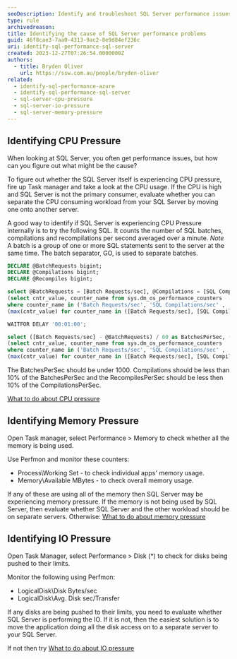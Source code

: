 ```yaml
---
seoDescription: Identify and troubleshoot SQL Server performance issues by monitoring CPU, memory, and I/O pressures using Task Manager and Perfmon.
type: rule
archivedreason:
title: Identifying the cause of SQL Server performance problems
guid: 46f8cae3-7aa0-4313-9ac2-8e9d84ef236c
uri: identify-sql-performance-sql-server
created: 2023-12-27T07:26:54.0000000Z
authors:
  - title: Bryden Oliver
    url: https://ssw.com.au/people/bryden-oliver
related:
  - identify-sql-performance-azure
  - identify-sql-performance-sql-server
  - sql-server-cpu-pressure
  - sql-server-io-pressure
  - sql-server-memory-pressure
---
```


## Identifying CPU Pressure

When looking at SQL Server, you often get performance issues, but how can you figure out what might be the cause?

<!--endintro-->

To figure out whether the SQL Server itself is experiencing CPU pressure, fire up Task manager and take a look at the CPU usage. If the CPU is high and SQL Server is not the primary consumer, evaluate whether you can separate the CPU consuming workload from your SQL Server by moving one onto another server.

A good way to identify if SQL Server is experiencing CPU Pressure internally is to try the following SQL. It counts the number of SQL batches, compilations and recompilations per second averaged over a minute. _Note_ A batch is a group of one or more SQL statements sent to the server at the same time. The batch separator, GO, is used to separate batches.

```sql
DECLARE @BatchRequests bigint;
DECLARE @Compilations bigint;
DECLARE @Recompiles bigint;

select @BatchRequests = [Batch Requests/sec], @Compilations = [SQL Compilations/sec], @Recompiles = [SQL Re-Compilations/sec] from
(select cntr_value, counter_name from sys.dm_os_performance_counters
where counter_name in ('Batch Requests/sec', 'SQL Compilations/sec' , 'SQL Re-Compilations/sec') ) as SourceTable PIVOT
(max(cntr_value) for counter_name in ([Batch Requests/sec], [SQL Compilations/sec], [SQL Re-Compilations/sec])) as pivottable

WAITFOR DELAY '00:01:00';

select ([Batch Requests/sec] - @BatchRequests) / 60 as BatchesPerSec, ([SQL Compilations/sec] - @Compilations) / 60 AS CompilationsPerSec, ([SQL Re-Compilations/sec] - @Recompiles) / 60 as RecompilesPerSec from
(select cntr_value, counter_name from sys.dm_os_performance_counters
where counter_name in ('Batch Requests/sec', 'SQL Compilations/sec' , 'SQL Re-Compilations/sec') ) as SourceTable PIVOT
(max(cntr_value) for counter_name in ([Batch Requests/sec], [SQL Compilations/sec], [SQL Re-Compilations/sec])) as pivottable
```

The BatchesPerSec should be under 1000. Compilations should be less than 10% of the BatchesPerSec and the RecompilesPerSec should be less then 10% of the CompilationsPerSec.

[What to do about CPU pressure](https://ssw.com.au/rules/sql-server-cpu-pressure)

## Identifying Memory Pressure

Open Task manager, select Performance > Memory to check whether all the memory is being used.

Use Perfmon and monitor these counters:

- Process\Working Set - to check individual apps' memory usage.
- Memory\Available MBytes - to check overall memory usage.

If any of these are using all of the memory then SQL Server may be experiencing memory pressure.
If the memory is not being used by SQL Server, then evaluate whether SQL Server and the other workload should be on separate servers.
Otherwise: [What to do about memory pressure](https://ssw.com.au/rules/sql-server-memory-pressure)

## Identifying IO Pressure

Open Task Manager, select Performance > Disk (\*) to check for disks being pushed to their limits.

Monitor the following using Perfmon:

- LogicalDisk\Disk Bytes/sec
- LogicalDisk\Avg. Disk sec/Transfer

If any disks are being pushed to their limits, you need to evaluate whether SQL Server is performing the IO. If it is not, then the easiest solution is to move the application doing all the disk access on to a separate server to your SQL Server.

If not then try [What to do about IO pressure](https://ssw.com.au/rules/sql-server-io-pressure)
